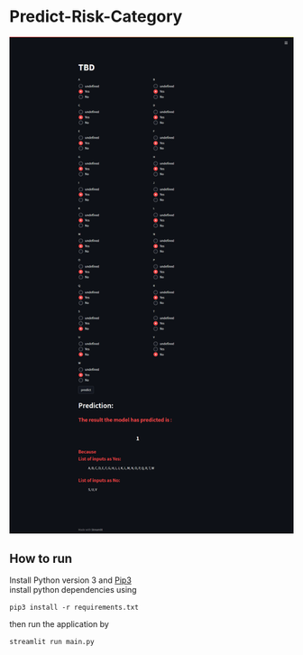 # Predict-Risk-Category
![screenshot of the application](images/UI.png)
## How to run

Install Python version 3 and [Pip3](https://pip.pypa.io/en/stable/)  
install python dependencies using 
```
pip3 install -r requirements.txt
```
then run the application by 
```
streamlit run main.py
```